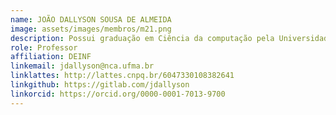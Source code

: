 ```yaml
---
name: JOÃO DALLYSON SOUSA DE ALMEIDA
image: assets/images/membros/m21.png
description: Possui graduação em Ciência da computação pela Universidade Federal do Maranhão (2007), mestrado em Engenharia de Eletricidade pela Universidade Federal do Maranhão (2010) e doutorado em Engenharia de Eletricidade pela Universidade Federal do Maranhão (2013). Atualmente é professor Associado I da Universidade Federal do Maranhão. Coordenou o programa de iniciação científica (PIBIC) na Universidade Federal do Maranhão (2016-2018). É vice-coordenador do Programa de Pós-Graduação em Ciência da Computação (PPGCC/UFMA) (2022-atual). Coordena o Laboratório de Visão e Processamento de Imagens VipLab-UFMA. Tem experiência na área de Ciência da Computação, atuando principalmente nos seguintes temas: processamento de imagens, reconhecimento de padrões, aprendizado de máquina e imagens médicas oftalmológicas. Em 2020 foi membro comitê organizador local do IWSSIP 2020 e editor convidado de uma Special Issue do International Journal of Innovative Computing and Applications (IJICA), em 2020. Atualmente e coordena pesquisas com a finalidade de diagnosticar patologias da visão em imagens e vídeos.
role: Professor
affiliation: DEINF
linkemail: jdallyson@nca.ufma.br
linklattes: http://lattes.cnpq.br/6047330108382641
linkgithub: https://gitlab.com/jdallyson
linkorcid: https://orcid.org/0000-0001-7013-9700
---
```


